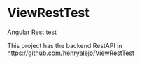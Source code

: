 # ViewRestTest
Angular Rest test

This project has the backend RestAPI in https://github.com/henryalejo/ViewRestTest
